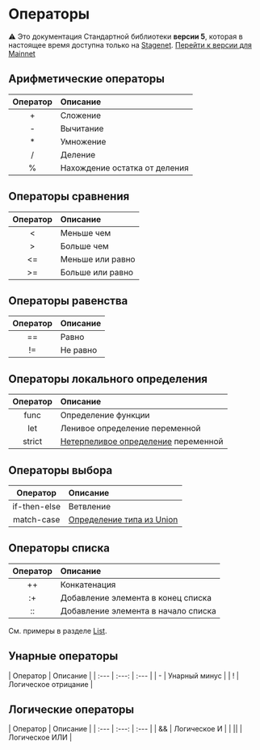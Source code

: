 # Операторы

:warning: Это документация Стандартной библиотеки **версии 5**, которая в настоящее время доступна только на [Stagenet](/ru/blockchain/blockchain-network/). [Перейти к версии для Mainnet](/ru/ride/operators/)

## Арифметические операторы

| Оператор | Описание |
| :---: | :--- |
| + | Cложение |
| - | Вычитание |
| * | Умножение |
| / | Деление |
| % | Нахождение остатка от деления |

## Операторы сравнения

| Оператор | Описание |
| :---: | :--- |
| < | Меньше чем |
| > | Больше чем |
| <= | Меньше или равно |
| >= | Больше или равно |

## Операторы равенства

| Оператор | Описание |
| :---: | :--- |
| == | Равно |
| != | Не равно |

## Операторы локального определения

| Оператор | Описание |
| :---: | :--- |
| func | Определение функции |
| let | Ленивое определение переменной |
| strict | [Нетерпеливое определение](/ru/ride/v5/variables/) переменной |

## Операторы выбора

| Оператор | Описание |
| :---: | :--- |
| if-then-else | Ветвление |
| match-case | [Определение типа из Union](/ru/ride/v5/operators/match-case) |

## Операторы списка

| Оператор | Описание |
| :---: | :--- |
| ++ | Конкатенация |
| :+ | Добавление элемента в конец списка |
| :: | Добавление элемента в начало списка |

См. примеры в разделе [List](/ru/ride/v5/data-types/list).

## Унарные операторы

| Оператор | Описание |
| :--- | :---: | :--- |
| - | Унарный минус |
| ! | Логическое отрицание |

## Логические операторы

| Оператор | Описание |
| :--- | :---: | :--- |
| && | Логическое И |
| &#124;&#124; | Логическое ИЛИ |
